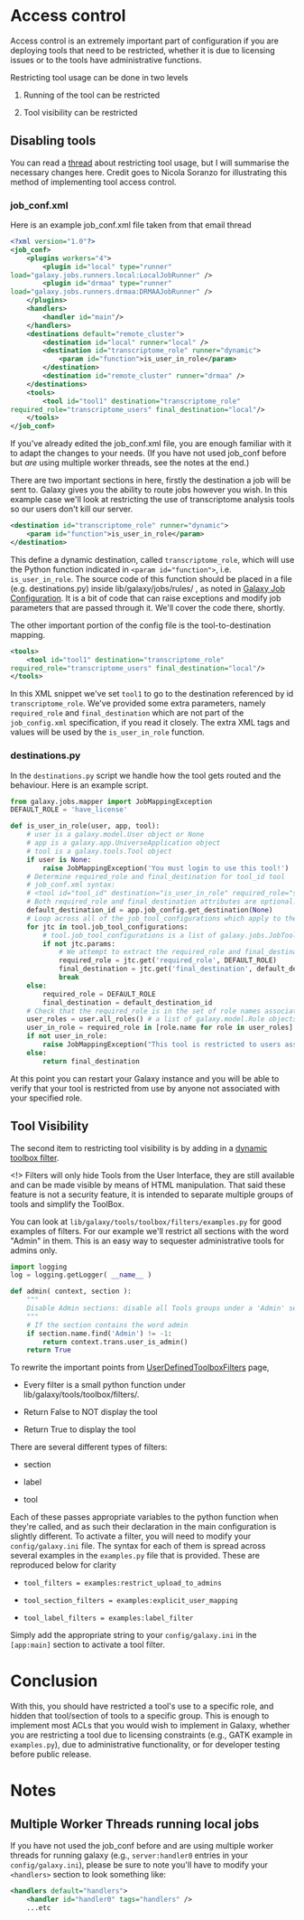 # Access control

Access control is an extremely important part of configuration if you are deploying tools that need to be restricted, whether it is due to licensing issues or to the tools have administrative functions.

Restricting tool usage can be done in two levels

1. Running of the tool can be restricted

2. Tool visibility can be restricted

## Disabling tools

You can read a [thread](http://dev.list.galaxyproject.org/pass-user-groups-to-dynamic-job-runner-tp4661753p4661889.html) about restricting tool usage, but I will summarise the necessary changes here. Credit goes to Nicola Soranzo for illustrating this method of implementing tool access control.

### job_conf.xml

Here is an example job_conf.xml file taken from that email thread

```xml
<?xml version="1.0"?>
<job_conf>
    <plugins workers="4">
        <plugin id="local" type="runner"
load="galaxy.jobs.runners.local:LocalJobRunner" />
        <plugin id="drmaa" type="runner"
load="galaxy.jobs.runners.drmaa:DRMAAJobRunner" />
    </plugins>
    <handlers>
        <handler id="main"/>
    </handlers>
    <destinations default="remote_cluster">
        <destination id="local" runner="local" />
        <destination id="transcriptome_role" runner="dynamic">
            <param id="function">is_user_in_role</param>
        </destination>
        <destination id="remote_cluster" runner="drmaa" /> 
    </destinations>
    <tools>
        <tool id="tool1" destination="transcriptome_role"
required_role="transcriptome_users" final_destination="local"/>
    </tools>
</job_conf>
```


If you've already edited the job_conf.xml file, you are enough familiar with it to adapt the changes to your needs. (If you have not used job_conf before but *are* using multiple worker threads, see the notes at the end.)

There are two important sections in here, firstly the destination a job will be sent to. Galaxy gives you the ability to route jobs however you wish. In this example case we'll look at restricting the use of transcriptome analysis tools so our users don't kill our server.

```xml
<destination id="transcriptome_role" runner="dynamic">
    <param id="function">is_user_in_role</param>
</destination>
```


This define a dynamic destination, called `transcriptome_role`, which will use the Python function indicated in `<param id="function">`, i.e. `is_user_in_role`. The source code of this function should be placed in a file (e.g. destinations.py) inside lib/galaxy/jobs/rules/ , as noted in [Galaxy Job Configuration](http://wiki.galaxyproject.org/Admin/Config/Jobs#dynamic-destination-mapping). It is a bit of code that can raise exceptions and modify job parameters that are passed through it. We'll cover the code there, shortly.

The other important portion of the config file is the tool-to-destination mapping.

```xml
<tools>
    <tool id="tool1" destination="transcriptome_role"
required_role="transcriptome_users" final_destination="local"/>
</tools>
```


In this XML snippet we've set `tool1` to go to the destination referenced by id `transcriptome_role`. We've provided some extra parameters, namely `required_role` and `final_destination` which are not part of the `job_config.xml` specification, if you read it closely. The extra XML tags and values will be used by the `is_user_in_role` function.

### destinations.py

In the `destinations.py` script we handle how the tool gets routed and the behaviour. Here is an example script.

```python
from galaxy.jobs.mapper import JobMappingException
DEFAULT_ROLE = 'have_license'

def is_user_in_role(user, app, tool):
    # user is a galaxy.model.User object or None
    # app is a galaxy.app.UniverseApplication object
    # tool is a galaxy.tools.Tool object
    if user is None:
        raise JobMappingException('You must login to use this tool!')
    # Determine required_role and final_destination for tool_id tool
    # job_conf.xml syntax:
    # <tool id="tool_id" destination="is_user_in_role" required_role="special_users" final_destination="special_queue"/>
    # Both required_role and final_destination attributes are optional.
    default_destination_id = app.job_config.get_destination(None)
    # Loop across all of the job_tool_configurations which apply to the tool in question
    for jtc in tool.job_tool_configurations:
        # tool.job_tool_configurations is a list of galaxy.jobs.JobToolConfiguration objects
        if not jtc.params:
            # We attempt to extract the required_role and final_destination variables from the <tool> XML element
            required_role = jtc.get('required_role', DEFAULT_ROLE)
            final_destination = jtc.get('final_destination', default_destination_id)
            break
    else:
        required_role = DEFAULT_ROLE
        final_destination = default_destination_id
    # Check that the required_role is in the set of role names associated with the user
    user_roles = user.all_roles() # a list of galaxy.model.Role objects
    user_in_role = required_role in [role.name for role in user_roles]
    if not user_in_role:
        raise JobMappingException("This tool is restricted to users associated with the '%s' role, please contact a site administrator to be authorized!" % required_role)
    else:
        return final_destination
```


At this point you can restart your Galaxy instance and you will be able to verify that your tool is restricted from use by anyone not associated with your specified role.

## Tool Visibility

The second item to restricting tool visibility is by adding in a [dynamic toolbox filter](http://wiki.galaxyproject.org/UserDefinedToolboxFilters#for-administrators).

<!>  Filters will only hide Tools from the User Interface, they are still available and can be made visible by means of HTML manipulation. That said these feature is not a security feature, it is intended to separate multiple groups of tools and simplify the ToolBox.

You can look at `lib/galaxy/tools/toolbox/filters/examples.py` for good examples of filters. For our example we'll restrict all sections with the word "Admin" in them. This is an easy way to sequester administrative tools for admins only. 

```python
import logging
log = logging.getLogger( __name__ )

def admin( context, section ):
    """
    Disable Admin sections: disable all Tools groups under a 'Admin' section when enabled.
    """
    # If the section contains the word admin
    if section.name.find('Admin') != -1:
        return context.trans.user_is_admin()
    return True
```


To rewrite the important points from [UserDefinedToolboxFilters](/src/user-defined-toolbox-filters/index.md) page, 

* Every filter is a small python function under lib/galaxy/tools/toolbox/filters/. 

* Return False to NOT display the tool

* Return True to display the tool

There are several different types of filters:

* section

* label

* tool

Each of these passes appropriate variables to the python function when they're called, and as such their declaration in the main configuration is slightly different. To activate a filter, you will need to modify your `config/galaxy.ini` file. The syntax for each of them is spread across several examples in the `examples.py` file that is provided. These are reproduced below for clarity

* `tool_filters = examples:restrict_upload_to_admins`

* `tool_section_filters = examples:explicit_user_mapping`

* `tool_label_filters = examples:label_filter`

Simply add the appropriate string to your `config/galaxy.ini` in the `[app:main]` section to activate a tool filter. 

# Conclusion

With this, you should have restricted a tool's use to a specific role, and hidden that tool/section of tools to a specific group. This is enough to implement most ACLs that you would wish to implement in Galaxy, whether you are restricting a tool due to licensing constraints (e.g., GATK example in `examples.py`), due to administrative functionality, or for developer testing before public release.

# Notes

## Multiple Worker Threads running local jobs

If you have not used the job_conf before and are using multiple worker threads for running galaxy (e.g., `server:handler0` entries in your `config/galaxy.ini`), please be sure to note you'll have to modify your `<handlers>` section to look something like:

```xml
<handlers default="handlers">
    <handler id="handler0" tags="handlers" />
    ...etc
```
